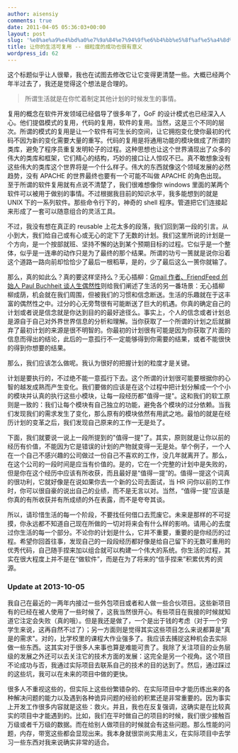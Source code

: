```yaml
---
author: aisensiy
comments: true
date: 2011-04-05 05:36:03+00:00
layout: post
slug: '%e8%ae%a9%e4%bd%a0%e7%9a%84%e7%94%9f%e6%b4%bb%e5%8f%af%e5%a4%8d%e7%94%a8'
title: 让你的生活可复用 -- 细粒度的成功也很有意义
wordpress_id: 62
---
```


这个标题似乎让人很晕，我也在试图去修改它让它变得更清楚一些。大概已经两个年半过去了，我还是觉得这个想法是合理的。

> 所谓生活就是在你忙着制定其他计划的时候发生的事情。

复用的概念在软件开发领域已经倡导了很多年了，GoF 的设计模式也已经深入人心。他们提倡模式的复用，代码的复用，软件的复用。当然，这是三个不同的层次。所谓的模式的复用是让一个软件有可生长的空间，让它拥抱变化使你最初的代码不因为新的变化需要大量的重写。代码的复用是将通用功能的模块做成了所谓的类库，避免了程序员重复发明轮子的过程。这种思想也让这个世界涌现出了众多的伟大的类库和框架，它们精心的结构，巧妙的接口让人惊叹不已。真不敢想象没有这些伟大的类库这个世界将是一个什么样子。伟大的东西就像这个领域发展的必然趋势，没有 APACHE 的世界最终也要有一个可能不叫做 APACHE 的角色出现。至于所谓的软件复用就有点说不清楚了，我们很难想像你 windows 里面的某两个软件可以被用于做别的事情。不过根据我目前的知识水平，我多能想到的就是 UNIX 下的一系列软件。那些命令行下的，神奇的 shell 程序。管道把它们连接起来形成了一套可以随意组合的灵活工具。

不过，我没有想在真正的 reusable 上花太多的段落，我们回到第一段的引言。从小到大，我们给自己或有心或无心的定下了无数的计划。我们这里所说的计划是一个方向，是一个按部就班、坚持不懈的达到某个预期目标的过程。它似乎是一个整体，似乎是一连串的动作只是为了最终的那个结果。所谓的功亏一篑就是说你沿着这个道路一路向前却恰恰少了最后一根稻草，是的，少了最后这么一篑你就输了。

那么，真的如此么？真的要这样坚持么？无心插柳：[Gmail 作者、FriendFeed 创始人 Paul Buchheit 谈人生偶然性](https://www.36kr.com/serendipity-finds-you-paul-buchheit/)则给我们阐述了生活的另一番场景：无心插柳柳成荫，机会就在我们周围，但被我们的习惯和信念断送。生活的乐趣就在于这丰富的偶然性之中。过分的心无旁骛很有可能断送了巨大的机遇。你真的确定自己的计划或者说是信念就是你达到目的的最好途径么。事实上，个人的信念或者计划总是源自于自己对外界世界信息的分析和理解。当你获取了一个所谓的计划之后就摒弃了最初计划的来源是很不明智的。你最初的计划很有可能是因为你获取了片面的信息而得出的结论，此后的一意孤行不一定能够得到你需要的结果，或者不能很快的得到你想要的结果。

那么，我们应该怎么做呢。我认为很好的把握计划的粒度才是关键。

计划是要执行的，不过绝不能一意孤行下去。这个所谓的计划很可能要根据你的心智的越发成熟而产生变化。我们要做的应该是在这个过程中把计划分解成一个个小的模块并认真的执行这些小模块，让每一段经历都"值得一提"。这和我们的软工原则是一致的：我们让每个模块有自己独立的功能，避免各个模块的过分依赖。当我们发现我们的需求发生了变化，那么原有的模块依然有用武之地。最怕的就是在经历计划的变革之后，我们发现自己原来的工作一无是处了。

下面，我们就要说一说上一段所提到的"值得一提"了。其实，原则就是让你以前的经历有价值，不能因为它是错误的计划的产物就变得一无是处。举个例子，一个人在一个自己不感兴趣的公司做过一份自己不喜欢的工作，没几年就离开了。那么，在这个公司的一段时间是应当有价值的。是的，它在一个完整的计划中是失败的，但是你在这个经历中应该有所收获，而且最好是“值得一提”的。值得一提这个词真的很功利，它就好像是在说如果你去一个新的公司去面试，当 HR 问你以前的工作时，你可以很自豪的说出自己的业绩，而不是无言以对。当然，“值得一提”应该是你真的有所收获并有所成绩的外在表露，而不是夸夸其谈。

所以，请珍惜生活的每一个阶段，不要找任何借口去荒废它。未来是那样的不可捉摸，你永远都不知道自己现在所做的一切对将来会有什么样的影响。请用心的去度过你生活的每一个部分。不论你的计划是什么，它并不重要，重要的是你经历的过程。希望你回首往事，发现自己的一段段经历都好像是给自己留下的无数可重用的优秀代码，自己随手捏来加以组合就可以构建一个伟大的系统。你生活的过程，其实在很大程度上并不是在“做软件”，而是在为了将来的“信手捏来”积累优秀的资源。

### Update at 2013-10-05

我自己在最近的一两年内接过一些外包项目或者和人做一些合伙项目。这些新项目有的已经在被人使用了一些时候了，这我当然很开心。有些项目在我接的时候就知道它注定会失败（真的哦）。但是我还是做了，一个是出于钱的考虑（对于一个穷学生来说，这再自然不过了）；另一方面则是觉得其实这些项目怎么来说都算是"真是的需求"。对的，比学校里的课程大作业强多了。我应该去捕捉这种机会去实际做一些东西。这其实对于很多人来事也算是难能可贵了。我除了关注项目的业务层级的发展之外还可以去关注它的技术方面的发展：这完全是另一个视角。这个项目不论成功与否，我通过实际项目去联系自己的技术的目的达到了。然后，通过踩过的这些坑，我可以在未来的项目中做的更快。

很多人不重视这些的，但实际上这些纷繁错杂的、在实际项目中才能历练出来的各种解决问题的能力以及遇到各种诡异问题的经验的积累还是非常重要的。因为事实上开发工作很多内容就是这些：救火。并且，我也在反复强调，这确实是在比较真实的项目中才能遇到的。比如，我们在平时做自己的项目的时候，我们很少接触百万级或者千万级的数据。而在给别人做项目的时候就会有这些问题。那么性能的问题，内存，带宽这些都会显现出来。我本身就很崇尚实用主义，在实际项目中去学习一些东西对我来说确实非常的适合。
